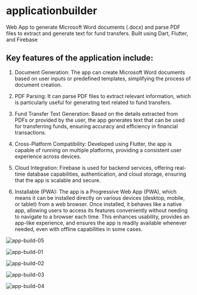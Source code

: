 # applicationbuilder

Web App to generate Microsoft Word documents (.docx) and parse PDF files to extract and generate text for fund transfers. Built using Dart, Flutter, and Firebase

## Key features of the application include:

1. Document Generation: The app can create Microsoft Word documents based on user inputs or predefined templates, simplifying the process of document creation.

2. PDF Parsing: It can parse PDF files to extract relevant information, which is particularly useful for generating text related to fund transfers.

3. Fund Transfer Text Generation: Based on the details extracted from PDFs or provided by the user, the app generates text that can be used for transferring funds, ensuring accuracy and efficiency in financial transactions.

4. Cross-Platform Compatibility: Developed using Flutter, the app is capable of running on multiple platforms, providing a consistent user experience across devices.

5. Cloud Integration: Firebase is used for backend services, offering real-time database capabilities, authentication, and cloud storage, ensuring that the app is scalable and secure.

6. Installable (PWA): The app is a Progressive Web App (PWA), which means it can be installed directly on various devices (desktop, mobile, or tablet) from a web browser. Once installed, it behaves like a native app, allowing users to access its features conveniently without needing to navigate to a browser each time. This enhances usability, provides an app-like experience, and ensures the app is readily available whenever needed, even with offline capabilities in some cases.
   
![app-build-05](https://github.com/user-attachments/assets/5cf20067-9d98-4e31-bcd2-1995d30ba1c2)

![app-build-01](https://github.com/user-attachments/assets/0b9e5782-3980-44a7-86b2-b41ca46d572b)

![app-build-02](https://github.com/user-attachments/assets/6baf6f51-a68f-4d59-823b-190df64f7a2d)

![app-build-03](https://github.com/user-attachments/assets/6dbbf162-7571-4814-97dc-242362f5488a)

![app-build-04](https://github.com/user-attachments/assets/ad9f5103-71f4-4da3-96e4-823a708eea42)

